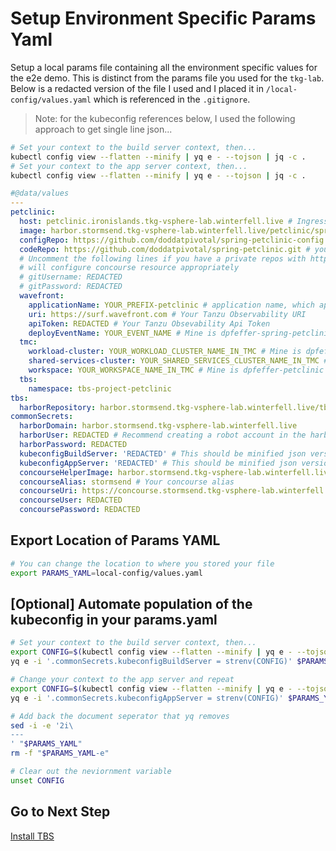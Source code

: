 # Setup Environment Specific Params Yaml

Setup a local params file containing all the environment specific values for the e2e demo.  This is distinct from the params file you used for the `tkg-lab`.  Below is a redacted version of the file I used and I placed it in `/local-config/values.yaml` which is referenced in the `.gitignore`.

>Note: for the kubeconfig references below, I used the following approach to get single line json...

```bash
# Set your context to the build server context, then...
kubectl config view --flatten --minify | yq e - --tojson | jq -c .
# Set your context to the app server context, then...
kubectl config view --flatten --minify | yq e - --tojson | jq -c .
```

```yaml
#@data/values
---
petclinic:
  host: petclinic.ironislands.tkg-vsphere-lab.winterfell.live # Ingress host for your app
  image: harbor.stormsend.tkg-vsphere-lab.winterfell.live/petclinic/spring-petclinic # image, includes your harbor domain and project
  configRepo: https://github.com/doddatpivotal/spring-petclinic-config.git # your k8s config repo, you could just use mine
  codeRepo: https://github.com/doddatpivotal/spring-petclinic.git # your source code repo
  # Uncomment the following lines if you have a private repos with http access.  Assumes same un/pw. This
  # will configure concourse resource appropriately
  # gitUsername: REDACTED
  # gitPassword: REDACTED
  wavefront:
    applicationName: YOUR_PREFIX-petclinic # application name, which appears in Tanzu Observability Application Status dashboard. I used dpfeffer-petclinic
    uri: https://surf.wavefront.com # Your Tanzu Observability URI
    apiToken: REDACTED # Your Tanzu Obsevability Api Token
    deployEventName: YOUR_EVENT_NAME # Mine is dpfeffer-spring-petclinic-deploy, we don't want to conflict here
  tmc:
    workload-cluster: YOUR_WORKLOAD_CLUSTER_NAME_IN_TMC # Mine is dpfeffer-ironislands-vsphere
    shared-services-cluster: YOUR_SHARED_SERVICES_CLUSTER_NAME_IN_TMC # Mine is dpfeffer-stormsend-vsphere
    workspace: YOUR_WORKSPACE_NAME_IN_TMC # Mine is dpfeffer-petclinic
  tbs:
    namespace: tbs-project-petclinic
tbs:
  harborRepository: harbor.stormsend.tkg-vsphere-lab.winterfell.live/tbs/build-service  # where you want tbs images to be placed  
commonSecrets:
  harborDomain: harbor.stormsend.tkg-vsphere-lab.winterfell.live
  harborUser: REDACTED # Recommend creating a robot account in the harbor project you are pushing petclinic images too
  harborPassword: REDACTED
  kubeconfigBuildServer: 'REDACTED' # This should be minified json version of your kubeconfig with context set to the cluster where you Tanzu Build Server is deployed.  That should be the shared services cluster.
  kubeconfigAppServer: 'REDACTED' # This should be minified json version of your kubeconfig with context set to the cluster where you Pet Clinic is deployed.  That should be the workload cluster.
  concourseHelperImage: harbor.stormsend.tkg-vsphere-lab.winterfell.live/concourse/concourse-helper # Your concourse helper image, explained in 08-petclinic-peipline.md
  concourseAlias: stormsend # Your concourse alias
  concourseUri: https://concourse.stormsend.tkg-vsphere-lab.winterfell.live # Your concourse URI
  concourseUser: REDACTED
  concoursePassword: REDACTED  
```

## Export Location of Params YAML

```bash
# You can change the location to where you stored your file
export PARAMS_YAML=local-config/values.yaml
```

## [Optional] Automate population of the kubeconfig in your params.yaml

```bash
# Set your context to the build server context, then...
export CONFIG=$(kubectl config view --flatten --minify | yq e - --tojson | jq -c .)
yq e -i '.commonSecrets.kubeconfigBuildServer = strenv(CONFIG)' $PARAMS_YAML

# Change your context to the app server and repeat
export CONFIG=$(kubectl config view --flatten --minify | yq e - --tojson | jq -c .)
yq e -i '.commonSecrets.kubeconfigAppServer = strenv(CONFIG)' $PARAMS_YAML

# Add back the document seperator that yq removes
sed -i -e '2i\
---
' "$PARAMS_YAML"
rm -f "$PARAMS_YAML-e"

# Clear out the neviornment variable
unset CONFIG
```

## Go to Next Step

[Install TBS](02-tbs-base-install.md)
